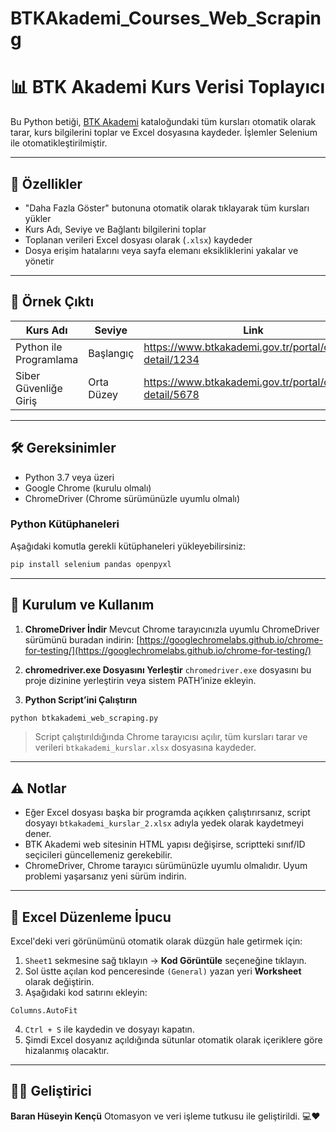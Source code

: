 # BTKAkademi_Courses_Web_Scraping
# 📊 BTK Akademi Kurs Verisi Toplayıcı

Bu Python betiği, [BTK Akademi](https://www.btkakademi.gov.tr/portal/catalog) kataloğundaki tüm kursları otomatik olarak tarar, kurs bilgilerini toplar ve Excel dosyasına kaydeder. İşlemler Selenium ile otomatikleştirilmiştir.

---

## 🚀 Özellikler

- "Daha Fazla Göster" butonuna otomatik olarak tıklayarak tüm kursları yükler
- Kurs Adı, Seviye ve Bağlantı bilgilerini toplar
- Toplanan verileri Excel dosyası olarak (`.xlsx`) kaydeder
- Dosya erişim hatalarını veya sayfa elemanı eksikliklerini yakalar ve yönetir

---

## 📁 Örnek Çıktı

| Kurs Adı                   | Seviye       | Link                                                       |
|----------------------------|--------------|------------------------------------------------------------|
| Python ile Programlama     | Başlangıç    | https://www.btkakademi.gov.tr/portal/course-detail/1234    |
| Siber Güvenliğe Giriş      | Orta Düzey   | https://www.btkakademi.gov.tr/portal/course-detail/5678    |

---

## 🛠 Gereksinimler

- Python 3.7 veya üzeri
- Google Chrome (kurulu olmalı)
- ChromeDriver (Chrome sürümünüzle uyumlu olmalı)

### Python Kütüphaneleri

Aşağıdaki komutla gerekli kütüphaneleri yükleyebilirsiniz:

```bash
pip install selenium pandas openpyxl
````

---

## 🔧 Kurulum ve Kullanım

1. **ChromeDriver İndir**
   Mevcut Chrome tarayıcınızla uyumlu ChromeDriver sürümünü buradan indirin:
   [https://googlechromelabs.github.io/chrome-for-testing/](https://googlechromelabs.github.io/chrome-for-testing/)

2. **chromedriver.exe Dosyasını Yerleştir**
   `chromedriver.exe` dosyasını bu proje dizinine yerleştirin veya sistem PATH’inize ekleyin.

3. **Python Script’ini Çalıştırın**

```bash
python btkakademi_web_scraping.py
```

> Script çalıştırıldığında Chrome tarayıcısı açılır, tüm kursları tarar ve verileri `btkakademi_kurslar.xlsx` dosyasına kaydeder.

---

## ⚠️ Notlar

* Eğer Excel dosyası başka bir programda açıkken çalıştırırsanız, script dosyayı `btkakademi_kurslar_2.xlsx` adıyla yedek olarak kaydetmeyi dener.
* BTK Akademi web sitesinin HTML yapısı değişirse, scriptteki sınıf/ID seçicileri güncellemeniz gerekebilir.
* ChromeDriver, Chrome tarayıcı sürümünüzle uyumlu olmalıdır. Uyum problemi yaşarsanız yeni sürüm indirin.

---

## 📌 Excel Düzenleme İpucu

Excel'deki veri görünümünü otomatik olarak düzgün hale getirmek için:

1. `Sheet1` sekmesine sağ tıklayın → **Kod Görüntüle** seçeneğine tıklayın.
2. Sol üstte açılan kod penceresinde `(General)` yazan yeri **Worksheet** olarak değiştirin.
3. Aşağıdaki kod satırını ekleyin:

```vba
Columns.AutoFit
```

4. `Ctrl + S` ile kaydedin ve dosyayı kapatın.
5. Şimdi Excel dosyanız açıldığında sütunlar otomatik olarak içeriklere göre hizalanmış olacaktır.

---

## 👨‍💻 Geliştirici

**Baran Hüseyin Kençü**
Otomasyon ve veri işleme tutkusu ile geliştirildi. 💻❤️
